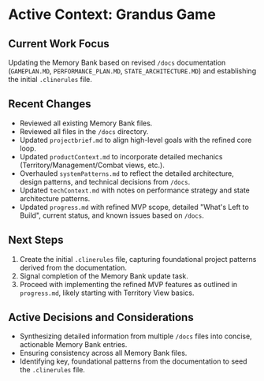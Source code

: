 # Active Context: Grandus Game

## Current Work Focus
Updating the Memory Bank based on revised `/docs` documentation (`GAMEPLAN.MD`, `PERFORMANCE_PLAN.MD`, `STATE_ARCHITECTURE.MD`) and establishing the initial `.clinerules` file.

## Recent Changes
- Reviewed all existing Memory Bank files.
- Reviewed all files in the `/docs` directory.
- Updated `projectbrief.md` to align high-level goals with the refined core loop.
- Updated `productContext.md` to incorporate detailed mechanics (Territory/Management/Combat views, etc.).
- Overhauled `systemPatterns.md` to reflect the detailed architecture, design patterns, and technical decisions from `/docs`.
- Updated `techContext.md` with notes on performance strategy and state architecture patterns.
- Updated `progress.md` with refined MVP scope, detailed "What's Left to Build", current status, and known issues based on `/docs`.

## Next Steps
1.  Create the initial `.clinerules` file, capturing foundational project patterns derived from the documentation.
2.  Signal completion of the Memory Bank update task.
3.  Proceed with implementing the refined MVP features as outlined in `progress.md`, likely starting with Territory View basics.

## Active Decisions and Considerations
- Synthesizing detailed information from multiple `/docs` files into concise, actionable Memory Bank entries.
- Ensuring consistency across all Memory Bank files.
- Identifying key, foundational patterns from the documentation to seed the `.clinerules` file.
